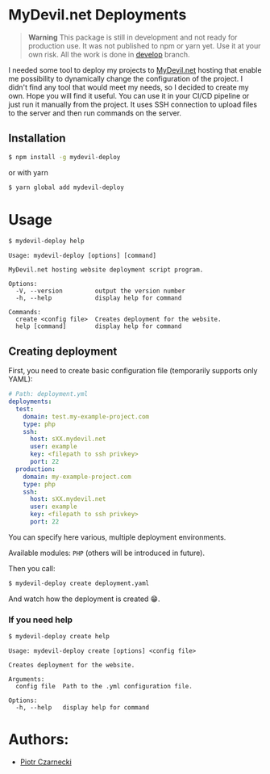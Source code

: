 # MyDevil.net Deployments

> **Warning**
> This package is still in development and not ready for production use.
> It was not published to npm or yarn yet.
> Use it at your own risk. All the work is done in [develop](https://github.com/piretek/mydevil-deploy/tree/develop) branch.

I needed some tool to deploy my projects to [MyDevil.net](https://mydevil.net) hosting that enable me possibility to
dynamically change the configuration of the project. I didn't find any tool that would meet my needs, so I decided
to create my own. Hope you will find it useful. You can use it in your CI/CD pipeline or just run it manually from
the project. It uses SSH connection to upload files to the server and then run commands on the server.

## Installation

```bash
$ npm install -g mydevil-deploy
```
or with yarn
```bash
$ yarn global add mydevil-deploy
```

# Usage
```bash
$ mydevil-deploy help
```
```
Usage: mydevil-deploy [options] [command]

MyDevil.net hosting website deployment script program.

Options:
  -V, --version         output the version number
  -h, --help            display help for command

Commands:
  create <config file>  Creates deployment for the website.
  help [command]        display help for command
```

## Creating deployment
First, you need to create basic configuration file (temporarily supports only YAML):
```yaml
# Path: deployment.yml
deployments:
  test:
    domain: test.my-example-project.com
    type: php
    ssh:
      host: sXX.mydevil.net
      user: example
      key: <filepath to ssh privkey>
      port: 22
  production:
    domain: my-example-project.com
    type: php
    ssh:
      host: sXX.mydevil.net
      user: example
      key: <filepath to ssh privkey>
      port: 22
```
You can specify here various, multiple deployment environments.

Available modules: `PHP` (others will be introduced in future).

Then you call:
```bash
$ mydevil-deploy create deployment.yaml
```
And watch how the deployment is created 😁.

### If you need help
```bash
$ mydevil-deploy create help
```
```
Usage: mydevil-deploy create [options] <config file>

Creates deployment for the website.

Arguments:
  config file  Path to the .yml configuration file.

Options:
  -h, --help   display help for command
```
# Authors:
- [Piotr Czarnecki](https://gist.github.com/piretek)
